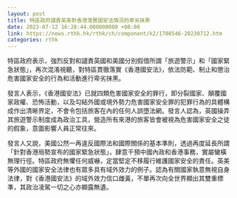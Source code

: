 ```yaml
---
layout: post
title: 特區政府譴責英美對香港落實國安法情況的卑劣抹黑
date: 2023-07-12 16:28:44.000000000 +08:00
link: https://news.rthk.hk/rthk/ch/component/k2/1708546-20230712.htm
categories: rthk
---
```


特區政府表示，強烈反對和譴責英國和美國分別假借所謂「旅遊警示」和「國家緊急狀態」，再次混淆視聽，對特區貫徹落實《香港國安法》，依法防範、制止和懲治危害國家安全的行為和活動進行卑劣抹黑。

發言人表示，《香港國安法》已就四類危害國家安全的罪行，即分裂國家、顛覆國家政權、恐怖活動，以及勾結外國或境外勢力危害國家安全罪的犯罪行為的具體構成作出清晰界定，不會令包括旅客在內的任何人誤墮法網。發言人認為，英國操弄其旅遊警示制度成為政治工具，營造所有來港的旅客皆會被視為危害國家安全之徒的假象，意圖影響人員正常往來。

發言人又說，美國公然一再違反國際法和國際關係的基本準則，透過再度延長所謂「針對香港局勢宣布的國家緊急狀態」，肆意干預中國內政和香港事務，實屬蠻橫無理行徑。特區政府無懼任何威嚇，定當堅定不移履行維護國家安全的責任。英美等外國的國家安全法律也有眾多具有域外效力的例子。認為有關國家執意無視自身法律，對《香港國安法》的域外效力信口雌黃，不單再次向全世界顯出其雙重標準，其政治凌駕一切之心亦顯露無遺。
